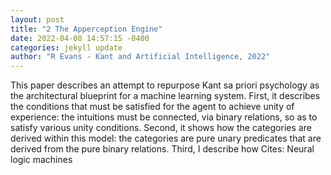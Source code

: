 ```yaml
--- 
layout: post 
title: "2 The Apperception Engine" 
date: 2022-04-08 14:57:15 -0400 
categories: jekyll update 
author: "R Evans - Kant and Artificial Intelligence, 2022" 
--- 
```

This paper describes an attempt to repurpose Kant sa priori psychology as the architectural blueprint for a machine learning system. First, it describes the conditions that must be satisfied for the agent to achieve unity of experience: the intuitions must be connected, via binary relations, so as to satisfy various unity conditions. Second, it shows how the categories are derived within this model: the categories are pure unary predicates that are derived from the pure binary relations. Third, I describe how Cites: Neural logic machines